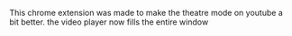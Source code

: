 This chrome extension was made to make the theatre mode on youtube a bit better. the video player now fills the entire window 

